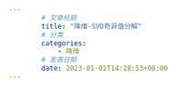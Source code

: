 ```yaml
---
        # 文章标题
        title: "降维-SVD奇异值分解"
        # 分类
        categories: 
            - 降维
        # 发表日期
        date: 2023-01-01T14:28:53+08:00
--- 
```



